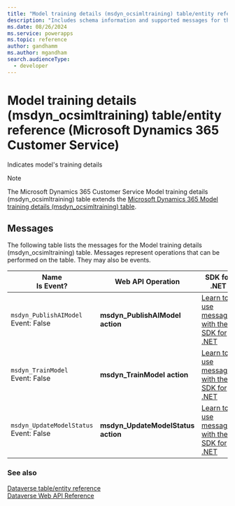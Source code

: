 ```yaml
---
title: "Model training details (msdyn_ocsimltraining) table/entity reference (Microsoft Dynamics 365 Customer Service)"
description: "Includes schema information and supported messages for the Model training details (msdyn_ocsimltraining) table/entity with Microsoft Dynamics 365 Customer Service."
ms.date: 08/26/2024
ms.service: powerapps
ms.topic: reference
author: gandhamm
ms.author: mgandham
search.audienceType: 
  - developer
---
```


# Model training details (msdyn_ocsimltraining) table/entity reference (Microsoft Dynamics 365 Customer Service)

Indicates model's training details

> [!NOTE]
> The Microsoft Dynamics 365 Customer Service Model training details (msdyn_ocsimltraining) table extends the [Microsoft Dynamics 365 Model training details (msdyn_ocsimltraining) table](/dynamics365/developer/entities/msdyn_ocsimltraining).


## Messages

The following table lists the messages for the Model training details (msdyn_ocsimltraining) table.
Messages represent operations that can be performed on the table. They may also be events.

| Name <br />Is Event? |Web API Operation |SDK for .NET |
| ---- | ----- |----- |
| `msdyn_PublishAIModel`<br />Event: False |**msdyn_PublishAIModel action** |[Learn to use messages with the SDK for .NET](/power-apps/developer/data-platform/org-service/use-messages)|
| `msdyn_TrainModel`<br />Event: False |**msdyn_TrainModel action** |[Learn to use messages with the SDK for .NET](/power-apps/developer/data-platform/org-service/use-messages)|
| `msdyn_UpdateModelStatus`<br />Event: False |**msdyn_UpdateModelStatus action** |[Learn to use messages with the SDK for .NET](/power-apps/developer/data-platform/org-service/use-messages)|





### See also

[Dataverse table/entity reference](../about-entity-reference.md)  
[Dataverse Web API Reference](/power-apps/developer/data-platform/webapi/reference/about)   

